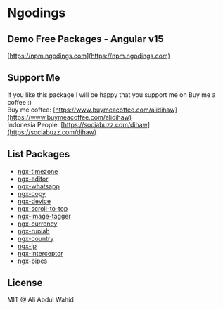 # Ngodings

## Demo Free Packages - Angular v15

[https://npm.ngodings.com](https://npm.ngodings.com)

## Support Me

If you like this package I will be happy that you support me on Buy me a coffee :) <br />
Buy me coffee: [https://www.buymeacoffee.com/alidihaw](https://www.buymeacoffee.com/alidihaw) <br />
Indonesia People: [https://sociabuzz.com/dihaw](https://sociabuzz.com/dihaw)

## List Packages

- [ngx-timezone](https://npm.ngodings.com/packages/ngx-timezone)
- [ngx-editor](https://npm.ngodings.com/packages/ngx-editor)
- [ngx-whatsapp](https://npm.ngodings.com/packages/ngx-whatsapp)
- [ngx-copy](https://npm.ngodings.com/packages/ngx-copy)
- [ngx-device](https://npm.ngodings.com/packages/ngx-device)
- [ngx-scroll-to-top](https://npm.ngodings.com/packages/ngx-scroll-to-top)
- [ngx-image-tagger](https://npm.ngodings.com/packages/ngx-image-tagger)
- [ngx-currency](https://npm.ngodings.com/packages/ngx-currency)
- [ngx-rupiah](https://npm.ngodings.com/packages/ngx-rupiah)
- [ngx-country](https://npm.ngodings.com/packages/ngx-country)
- [ngx-ip](https://npm.ngodings.com/packages/ngx-ip)
- [ngx-interceptor](https://www.npmjs.com/package/@ngodings/ngx-interceptor)
- [ngx-pipes](https://www.npmjs.com/package/@ngodings/ngx-pipes)

## License

MIT @ Ali Abdul Wahid